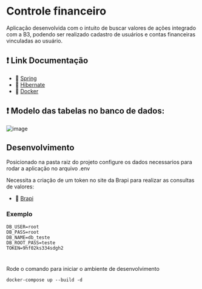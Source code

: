 # Controle financeiro

Aplicação desenvolvida com o intuito de buscar valores de ações integrado com a B3, podendo ser realizado cadastro de usuários e contas financeiras vinculadas ao usuário.

## ❗️ Link Documentação

- 📄 [Spring](https://spring.io/)
- 📄 [Hibernate](https://hibernate.org/)
- 📄 [Docker](https://www.docker.com/)


## ❗️ Modelo das tabelas no banco de dados:

![image](https://github.com/user-attachments/assets/c6149cb4-836c-45c1-9bfb-7ca4c021687d)

## Desenvolvimento

Posicionado na pasta raiz do projeto configure os dados necessarios para rodar a aplicação no arquivo .env

Necessita a criação de um token no site da Brapi para realizar as consultas de valores:
- 📄 [Brapi](https://brapi.dev/)

### Exemplo
```env
DB_USER=root  
DB_PASS=root
DB_NAME=db_teste
DB_ROOT_PASS=teste
TOKEN=9hf02ks334sdgh2
```
#
Rode o comando para iniciar o ambiente de desenvolvimento
```
docker-compose up --build -d
```
